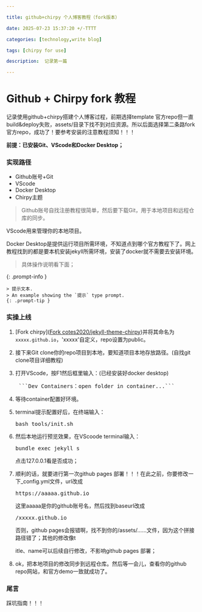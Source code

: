 ```yaml
---

title: github+chirpy 个人博客教程（fork版本）

date: 2025-07-23 15:37:20 +/-TTTT

categories: [technology,write blog]

tags: [chirpy for use] 

description:  记录第一篇

---
```


# Github + Chirpy fork 教程

记录使用github+chirpy搭建个人博客过程，前期选择template 官方repo但一直build&deploy失败，assets/目录下找不到对应资源。所以后面选择第二条路fork官方repo，成功了！要参考安装的注意教程须知！！！

**前提：已安装Git、VScode和Docker Desktop；**

### 实现路径

- Github账号+Git
- VScode
- Docker Desktop
- Chirpy主题



> Github账号自找注册教程很简单，然后要下载Git，用于本地项目和远程仓库的同步。

VScode用来管理你的本地项目。

Docker Desktop是提供运行项目所需环境，不知道点到哪个官方教程下了。网上教程找到的都是要本机安装jekyll所需环境，安装了docker就不需要去安装环境。

> 具体操作说明看下面；

{: .prompt-info }



```
> 提示文本.
> An example showing the `提示` type prompt.
{: .prompt-tip }
```

### 实操上线

1. [Fork chirpy]([Fork cotes2020/jekyll-theme-chirpy](https://github.com/cotes2020/jekyll-theme-chirpy/fork))并将其命名为`xxxxx.github.io`，'xxxxx'自定义，repo设置为public。

2. 接下来Git clone你的repo项目到本地，要知道项目本地存放路径。(自找git clone项目详细教程)

3. 打开VScode，按F1然后框里输入：(已经安装好docker desktop)

   <pre> ```Dev Containers：open folder in container...``` </pre>

4. 等待container配置好环境。

5. terminal提示配置好后，在终端输入：

   <pre>bash tools/init.sh</pre>

6. 然后本地运行预览效果，在VScoode terminal输入：

   <pre>bundle exec jekyll s</pre>

   点击127.0.0.1看是否成功；

7. 顺利的话，就要进行第一次github pages 部署！！！在此之前，你要修改一下_config.yml文件，url改成

   <pre>https://aaaaa.github.io</pre>

   这里aaaaa是你的github账号名，然后找到baseurl改成

   <pre>/xxxxx.github.io</pre>

   否则，github pages会报错啊，找不到你的/assets/……文件，因为这个拼接路径错了；其他的修改像t

   itle、name可以后续自行修改，不影响github pages 部署；

8.  ok，把本地项目的修改同步到远程仓库。然后等一会儿，查看你的github repo网站，和官方demo一致就成功了。

### 尾言

踩坑指南！！！